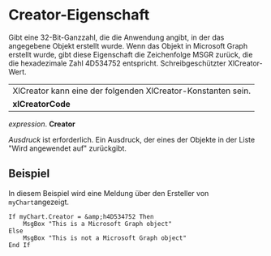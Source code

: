 
# Creator-Eigenschaft

Gibt eine 32-Bit-Ganzzahl, die die Anwendung angibt, in der das angegebene Objekt erstellt wurde. Wenn das Objekt in Microsoft Graph erstellt wurde, gibt diese Eigenschaft die Zeichenfolge MSGR zurück, die die hexadezimale Zahl 4D534752 entspricht. Schreibgeschützter XlCreator-Wert.


||
|:-----|
|XlCreator kann eine der folgenden XlCreator-Konstanten sein.|
|**xlCreatorCode**|

 _expression_. **Creator**

 _Ausdruck_ ist erforderlich. Ein Ausdruck, der eines der Objekte in der Liste "Wird angewendet auf" zurückgibt.

## Beispiel

In diesem Beispiel wird eine Meldung über den Ersteller von  `myChart`angezeigt.


```
If myChart.Creator = &amp;h4D534752 Then 
    MsgBox "This is a Microsoft Graph object" 
Else 
    MsgBox "This is not a Microsoft Graph object" 
End If
```

